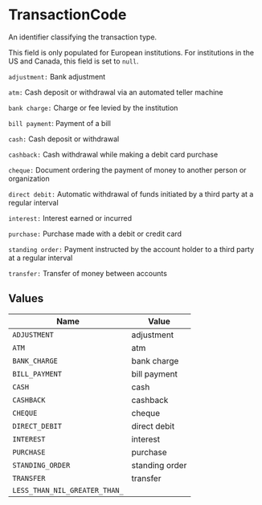 # TransactionCode

An identifier classifying the transaction type.

This field is only populated for European institutions. For institutions in the US and Canada, this field is set to `null`.

`adjustment:` Bank adjustment

`atm:` Cash deposit or withdrawal via an automated teller machine

`bank charge:` Charge or fee levied by the institution

`bill payment`: Payment of a bill

`cash:` Cash deposit or withdrawal

`cashback:` Cash withdrawal while making a debit card purchase

`cheque:` Document ordering the payment of money to another person or organization

`direct debit:` Automatic withdrawal of funds initiated by a third party at a regular interval

`interest:` Interest earned or incurred

`purchase:` Purchase made with a debit or credit card

`standing order:` Payment instructed by the account holder to a third party at a regular interval

`transfer:` Transfer of money between accounts


## Values

| Name                          | Value                         |
| ----------------------------- | ----------------------------- |
| `ADJUSTMENT`                  | adjustment                    |
| `ATM`                         | atm                           |
| `BANK_CHARGE`                 | bank charge                   |
| `BILL_PAYMENT`                | bill payment                  |
| `CASH`                        | cash                          |
| `CASHBACK`                    | cashback                      |
| `CHEQUE`                      | cheque                        |
| `DIRECT_DEBIT`                | direct debit                  |
| `INTEREST`                    | interest                      |
| `PURCHASE`                    | purchase                      |
| `STANDING_ORDER`              | standing order                |
| `TRANSFER`                    | transfer                      |
| `LESS_THAN_NIL_GREATER_THAN_` | <nil>                         |